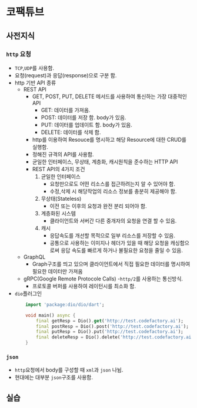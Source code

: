 # 코팩튜브

## 사전지식

### `http` 요청

- `TCP`,`UDP`를 사용함.
- 요청(request)과 응답(response)으로 구분 함.
- http 기반 API 종류
    - REST API
        - GET, POST, PUT, DELETE 메서드를 사용하여 통신하는 가장 대중적인 API
            - GET: 데이터를 가져옴.
            - POST: 데이터를 저장 함. body가 있음.
            - PUT: 데이터를 업데이트 함. body가 있음.
            - DELETE: 데이터를 삭제 함.
        - http를 이용하여 Resouce를 명시하고 해당 Resource에 대한 CRUD를 실행함.
        - 정해진 규격의 API를 사용함.
        - 균일한 인터페이스, 무상태, 계층화, 캐시원칙을 준수하는 HTTP API
        - REST API의 4가지 조건
            1. 균일한 인터페이스
                - 요청만으로도 어떤 리소스를 접근하려는지 알 수 있어야 함.
                - 수정,삭제 시 해당작업의 리소스 정보를 충분히 제공해야 함.
            2. 무상태(Stateless)
                - 이전 또는 이후의 요청과 완전 분리 되어야 함.
            3. 계층화된 시스템
                - 클라이언트와 서버간 다른 중개자의 요청을 연결 할 수 있음.
            4. 캐시
                - 응답속도를 개선할 목적으로 일부 리소스를 저장할 수 있음.
                - 공통으로 사용하는 이미지나 헤더가 있을 때 해당 요청을 캐싱함으로써 응답 속도를 빠르게 하거나 불필요한 요청을 줄일 수 있음.
    - GraphQL
        - Graph구조를 띄고 있으며 클라이언트에서 직접 필요한 데이터를 명시하여 필요한 데이터만 가져옴
    - gRPC(Google Remote Protocole Calls)
        -`http/2`를 사용하는 통신방식.
        - 프로토콜 버퍼를 사용하여 레이턴시를 최소화 함.
- `dio`플러그인
    ```dart
        import 'package:dio/dio/dart';

        void main() async {
            final getResp = Dio().get('http://test.codefactory.ai');
            final postResp = Dio().post('http://test.codefactory.ai');
            final putResp = Dio().put('http://test.codefactory.ai');
            final deleteResp = Dio().delete('http://test.codefactory.ai');
        }
    ```

### `json`
- `http`요청에서 body를 구성할 때 `xml`과 `json` 나뉨.
- 현대에는 대부분 `json`구조를 사용함.

## 실습
